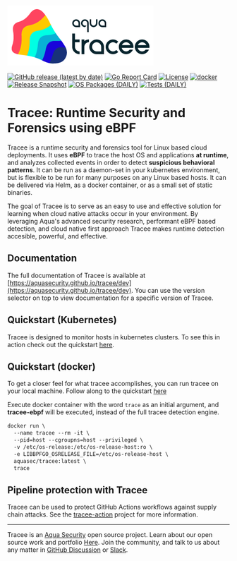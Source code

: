 ![Tracee Logo](docs/images/tracee.png)

[![GitHub release (latest by date)](https://img.shields.io/github/v/release/aquasecurity/tracee)](https://github.com/aquasecurity/tracee/releases)
[![Go Report Card](https://goreportcard.com/badge/github.com/aquasecurity/tracee)](https://goreportcard.com/report/github.com/aquasecurity/tracee)
[![License](https://img.shields.io/github/license/aquasecurity/tracee)](https://github.com/aquasecurity/tracee/blob/main/LICENSE)
[![docker](https://badgen.net/docker/pulls/aquasec/tracee)](https://hub.docker.com/r/aquasec/tracee)
[![Release Snapshot](https://github.com/aquasecurity/tracee/actions/workflows/release-snapshot.yaml/badge.svg)](https://github.com/aquasecurity/tracee/actions/workflows/release-snapshot.yaml)
[![OS Packages (DAILY)](https://github.com/aquasecurity/tracee/actions/workflows/test-os-packaging-daily.yaml/badge.svg)](https://github.com/aquasecurity/tracee/actions/workflows/test-os-packaging-daily.yaml)
[![Tests (DAILY)](https://github.com/aquasecurity/tracee/actions/workflows/test-daily.yaml/badge.svg)](https://github.com/aquasecurity/tracee/actions/workflows/test-daily.yaml)

# Tracee: Runtime Security and Forensics using eBPF

Tracee is a runtime security and forensics tool for Linux based cloud deployments.
It uses **eBPF** to trace the host OS and applications **at runtime**, and analyzes
collected events in order to detect **suspicious behavioral patterns**. It can be
run as a daemon-set in your kubernetes environment, but is flexible to be run for
many purposes on any Linux based hosts. It can be delivered via Helm, as a docker
container, or as a small set of static binaries.

The goal of Tracee is to serve as an easy to use and effective solution for learning 
when cloud native attacks occur in your environment. By leveraging Aqua's advanced 
security research, performant eBPF based detection, and cloud native first
approach Tracee makes runtime detection accesible, powerful, and effective.

## Documentation

The full documentation of Tracee is available at
[https://aquasecurity.github.io/tracee/dev](https://aquasecurity.github.io/tracee/dev).
You can use the version selector on top to view documentation for a specific
version of Tracee.

## Quickstart (Kubernetes)

Tracee is designed to monitor hosts in kubernetes clusters. To see this in action check out the quickstart [here](./docs/getting-started/kubernetes-quickstart.md).

## Quickstart (docker)

To get a closer feel for what tracee accomplishes, you can run tracee on your local machine. Follow along to the quickstart [here](./docs/getting-started/docker-quickstart.md)

Execute docker container with the word `trace` as an initial argument, and
**tracee-ebpf** will be executed, instead of the full tracee detection engine.

```text
docker run \
  --name tracee --rm -it \
  --pid=host --cgroupns=host --privileged \
  -v /etc/os-release:/etc/os-release-host:ro \
  -e LIBBPFGO_OSRELEASE_FILE=/etc/os-release-host \
  aquasec/tracee:latest \
  trace
```

## Pipeline protection with Tracee

Tracee can be used to protect GitHub Actions workflows against supply chain attacks. See the [tracee-action](https://github.com/aquasecurity/tracee-action) project for more information.

---

Tracee is an [Aqua Security] open source project.
Learn about our open source work and portfolio [Here].
Join the community, and talk to us about any matter in [GitHub Discussion] or [Slack].

[Tracee-eBPF]: https://aquasecurity.github.io/tracee/dev/docs/tracing/
[Tracee-Rules]: https://aquasecurity.github.io/tracee/dev/docs/detecting/

[Aqua Security]: https://aquasec.com
[GitHub Discussion]: https://github.com/aquasecurity/tracee/discussions
[Slack]: https://slack.aquasec.com
[Here]: https://www.aquasec.com/products/open-source-projects/
